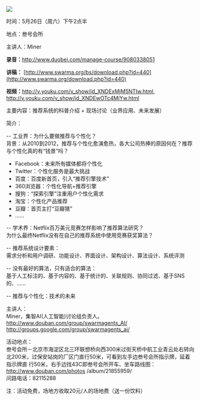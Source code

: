 ![ ](http://www.swarma.org/UserFiles/Image/activity/43d37afbadbc5ba.jpg)  

时间：5月26日（周六）下午2点半

地点：叁号会所

主讲人：Miner

**录音：**<http://www.duobei.com/manage-course/9080338051>

**讲稿：** [http://www.swarma.org/bs/download.php?id=440](http://www.swarma.org/download.php?id=440)

**视频：**<http://v.youku.com/v_show/id_XNDExMjM5NTIw.html>, <http://v.youku.com/v_show/id_XNDEwOTc4MjYw.html>

主要内容：推荐系统的科普介绍 + 现场讨论（业界应用、未来发展）  
  
简介：  
  
\-- 工业界：为什么要做推荐与个性化？  
背景：从2010到2012，推荐与个性化愈演愈热，各大公司热捧的原因何在？推荐与个性化真的有“钱景”吗？  
* Facebook：未来所有媒体都将个性化  
* Twitter：个性化服务是最大挑战  
* 百度：百度新首页，引入“推荐引擎技术”  
* 360浏览器：个性化导航+推荐引擎  
* 搜狗：“探索引擎”注重用户个性化需求  
* 淘宝：个性化产品推荐  
* 豆瓣：首页主打“豆瓣猜”  
* ……  
  
\-- 学术界：Netflix百万美元竞赛怎样影响了推荐算法研究？  
为什么最终Netflix没有在自己的推荐系统中使用竞赛获奖算法？  
  
\-- 推荐系统设计要素：  
需求分析和用户调研、功能设计、界面设计、架构设计、算法设计、系统评测  
  
\-- 没有最好的算法，只有适合的算法：  
基于人工标注的、基于内容的、基于统计的、关联规则、协同过滤、基于SNS的、……  
  
\-- 推荐与个性化：技术的未来  
  
  
主讲人：  
Miner，集智AI(人工智能)讨论组负责人。  
<http://www.douban.com/group/swarmagents_AI/>  
<http://groups.google.com/group/swarmagents_ai/>  
  
活动地点：  
叁号会所－北京市海淀区北三环联想桥向西300米过街天桥中航工业青云处右转向北200米，过保安站岗的厂区门直行50米，可看到左手边叁号会所指示牌，延着指示牌直
行50米，右手边找43C即叁号会所开车、坐车路线图：<http://www.douban.com/photos> /album/21855959/  
问路电话：82115288  
  
注：活动免费，场地方收取20元/人的场地费（送一份饮料）

